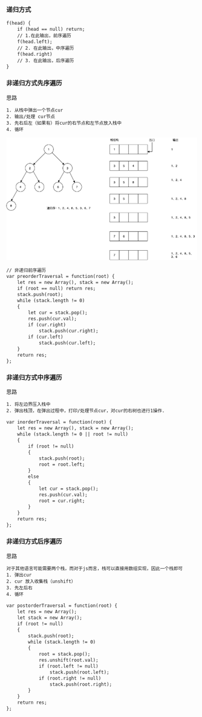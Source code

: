 ### 递归方式
```
f(head) {
    if (head == null) return;
    // 1.在此输出，前序遍历
    f(head.left);
    // 2. 在此输出，中序遍历
    f(head.right)
    // 3. 在此输出，后序遍历
}
```
### 非递归方式先序遍历
思路

    1. 从栈中弹出一个节点cur
    2. 输出/处理 cur节点
    3. 先右后左（如果有）将cur的右节点和左节点放入栈中
    4. 循环
![image](https://github.com/zhangcaiqian/algorithm-practice/blob/master/Assets/先序.png)
```
// 非递归前序遍历
var preorderTraversal = function(root) {
    let res = new Array(), stack = new Array();
    if (root == null) return res;
    stack.push(root);
    while (stack.length != 0)
    {
        let cur = stack.pop();
        res.push(cur.val);
        if (cur.right)
            stack.push(cur.right);
        if (cur.left)
            stack.push(cur.left);
    }
    return res;
};
```
### 非递归方式中序遍历
思路

    1. 将左边界压入栈中
    2. 弹出栈顶，在弹出过程中，打印/处理节点cur，对cur的右树也进行1操作.
```
var inorderTraversal = function(root) {
    let res = new Array(), stack = new Array();
    while (stack.length != 0 || root != null)
    {
        if (root != null)
        {
            stack.push(root);
            root = root.left;
        }
        else
        {
            let cur = stack.pop();
            res.push(cur.val);
            root = cur.right;
        }
    }
    return res;
};
```
### 非递归方式后序遍历
思路

    对于其他语言可能需要两个栈，而对于js而言，栈可以直接用数组实现，因此一个栈即可
    1. 弹出cur
    2. cur 放入收集栈（unshift）
    3. 先左后右
    4. 循环
```
var postorderTraversal = function(root) {
    let res = new Array();
    let stack = new Array();
    if (root != null)
    {
        stack.push(root);
        while (stack.length != 0)
        {
            root = stack.pop();
            res.unshift(root.val);
            if (root.left != null)
                stack.push(root.left);
            if (root.right != null)
                stack.push(root.right);
        }
    }
    return res;
};
```
